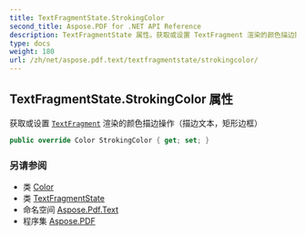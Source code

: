 ```yaml
---
title: TextFragmentState.StrokingColor
second_title: Aspose.PDF for .NET API Reference
description: TextFragmentState 属性。获取或设置 TextFragment 渲染的颜色描边操作（描边文本，矩形边框）
type: docs
weight: 180
url: /zh/net/aspose.pdf.text/textfragmentstate/strokingcolor/
---
```

## TextFragmentState.StrokingColor 属性

获取或设置 [`TextFragment`](../../textfragment/) 渲染的颜色描边操作（描边文本，矩形边框）

```csharp
public override Color StrokingColor { get; set; }
```

### 另请参阅

* 类 [Color](../../../aspose.pdf/color/)
* 类 [TextFragmentState](../)
* 命名空间 [Aspose.Pdf.Text](../../../aspose.pdf.text/)
* 程序集 [Aspose.PDF](../../../)